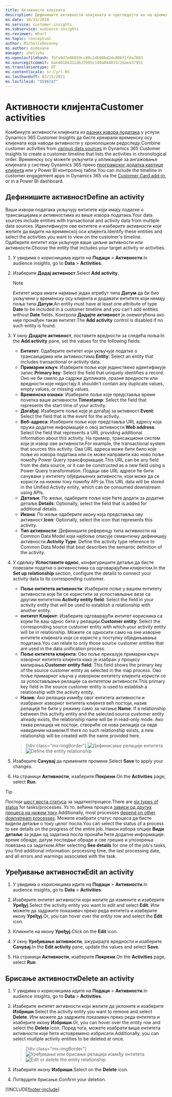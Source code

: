 ```yaml
---
title: Активности клијента
description: Дефинишите активности клијената и прегледајте их на временској оси клијената.
ms.date: 10/13/2020
ms.service: customer-insights
ms.subservice: audience-insights
ms.reviewer: mhart
ms.topic: conceptual
author: MichelleDevaney
ms.author: midevane
manager: shellyha
ms.openlocfilehash: fbfa9d7e00859cc80c24b98bd2dc806f1fda7803
ms.sourcegitcommit: bae40184312ab27b95c140a044875c2daea37951
ms.translationtype: HT
ms.contentlocale: sr-Cyrl-RS
ms.lasthandoff: 03/15/2021
ms.locfileid: "5596747"
---
```

# <a name="customer-activities"></a><span data-ttu-id="94756-103">Активности клијента</span><span class="sxs-lookup"><span data-stu-id="94756-103">Customer activities</span></span>

<span data-ttu-id="94756-104">Комбинујте активности клијената из [разних извора података](data-sources.md) у услузи Dynamics 365 Customer Insights да бисте креирали временску осу клијената која наводи активности у хронолошком редоследу.</span><span class="sxs-lookup"><span data-stu-id="94756-104">Combine customer activities from [various data sources](data-sources.md) in Dynamics 365 Customer Insights to create a customer timeline that lists the activities in chronological order.</span></span> <span data-ttu-id="94756-105">Временску осу можете укључити у апликације за ангажовање клијената у систему Dynamics 365 преко [програмског додатка картице клијента](customer-card-add-in.md) или у Power BI контролној табли.</span><span class="sxs-lookup"><span data-stu-id="94756-105">You can include the timeline in customer engagement apps in Dynamics 365 via the [Customer Card add-in](customer-card-add-in.md), or in a Power BI dashboard.</span></span>

## <a name="define-an-activity"></a><span data-ttu-id="94756-106">Дефинишите активност</span><span class="sxs-lookup"><span data-stu-id="94756-106">Define an activity</span></span>

<span data-ttu-id="94756-107">Ваши извори података укључују ентитете који имају податке о трансакцијама и активностима из више извора података.</span><span class="sxs-lookup"><span data-stu-id="94756-107">Your data sources include entities with transactional and activity data from multiple data sources.</span></span> <span data-ttu-id="94756-108">Идентификујте ове ентитете и изаберите активности које желите да видите на временској оси клијента.</span><span class="sxs-lookup"><span data-stu-id="94756-108">Identify these entities and select the activities you want to view on the customer's timeline.</span></span> <span data-ttu-id="94756-109">Одаберите ентитет који укључује ваше циљне активности или активности.</span><span class="sxs-lookup"><span data-stu-id="94756-109">Choose the entity that includes your target activity or activities.</span></span>

1. <span data-ttu-id="94756-110">У увидима о корисницима идите на **Подаци** > **Активности**.</span><span class="sxs-lookup"><span data-stu-id="94756-110">In audience insights, go to **Data** > **Activities**.</span></span>

1. <span data-ttu-id="94756-111">Изаберите **Додај активност**.</span><span class="sxs-lookup"><span data-stu-id="94756-111">Select **Add activity**.</span></span>

   > [!NOTE]
   > <span data-ttu-id="94756-112">Ентитет мора имати најмање један атрибут типа **Датум** да би био укључени у временску осу клијента и додавати ентитете који немају поља типа **Датум**.</span><span class="sxs-lookup"><span data-stu-id="94756-112">An entity must have at least one attribute of type **Date** to be included in a customer timeline and you can't add entities without **Date** fields.</span></span> <span data-ttu-id="94756-113">Контрола **Додајте активност** је онемогућена ако није пронађен такав ентитет.</span><span class="sxs-lookup"><span data-stu-id="94756-113">The **Add activity** control is disabled if no such entity is found.</span></span>

1. <span data-ttu-id="94756-114">У окну **Додајте активност**, поставите вредности за следећа поља:</span><span class="sxs-lookup"><span data-stu-id="94756-114">In the **Add activity** pane, set the values for the following fields:</span></span>

   - <span data-ttu-id="94756-115">**Ентитет**: Одаберите ентитет који укључује податке о трансакцијама или активностима.</span><span class="sxs-lookup"><span data-stu-id="94756-115">**Entity**: Select an entity that includes transactional or activity data.</span></span>
   - <span data-ttu-id="94756-116">**Примарни кључ**: Изаберите поље које јединствено идентификује запис.</span><span class="sxs-lookup"><span data-stu-id="94756-116">**Primary key**: Select the field that uniquely identifies a record.</span></span> <span data-ttu-id="94756-117">Оно не би смело да садржи дупликате, празне вредности или вредности које недостају.</span><span class="sxs-lookup"><span data-stu-id="94756-117">It shouldn't contain any duplicate values, empty values, or missing values.</span></span>
   - <span data-ttu-id="94756-118">**Временска ознака**: Изаберите поље које представља време почетка ваше активности.</span><span class="sxs-lookup"><span data-stu-id="94756-118">**Timestamp**: Select the field that represents the start time of your activity.</span></span>
   - <span data-ttu-id="94756-119">**Догађај**: Изаберите поље које је догађај за активност.</span><span class="sxs-lookup"><span data-stu-id="94756-119">**Event**: Select the field that is the event for the activity.</span></span>
   - <span data-ttu-id="94756-120">**Веб-адреса**: Изаберите поље које представља URL адресу која пружа додатне информације о овој активности.</span><span class="sxs-lookup"><span data-stu-id="94756-120">**Web address**: Select the field that represents a URL providing additional information about this activity.</span></span> <span data-ttu-id="94756-121">На пример, трансакциони систем који је извор ове активности.</span><span class="sxs-lookup"><span data-stu-id="94756-121">For example, the transactional system that sources this activity.</span></span> <span data-ttu-id="94756-122">Ова URL адреса може бити било које поље из извора података или се може направити као ново поље помоћу Power Query трансформације.</span><span class="sxs-lookup"><span data-stu-id="94756-122">This URL can be any field from the data source, or it can be constructed as a new field using a Power Query transformation.</span></span> <span data-ttu-id="94756-123">Подаци ове URL адресе ће бити сачувани у ентитету обједињених активности, који може да се користи на нижем току помоћу API-ја.</span><span class="sxs-lookup"><span data-stu-id="94756-123">This URL data will be stored in the Unified Activity entity, which can be consumed downstream using APIs.</span></span>
   - <span data-ttu-id="94756-124">**Детаљи**: По жељи, одаберите поље које ћете додати за додатне детаље.</span><span class="sxs-lookup"><span data-stu-id="94756-124">**Details**: Optionally, select the field that is added for additional details.</span></span>
   - <span data-ttu-id="94756-125">**Икона**: По жељи одаберите икону која представља ову активност.</span><span class="sxs-lookup"><span data-stu-id="94756-125">**Icon**: Optionally, select the icon that represents this activity.</span></span>
   - <span data-ttu-id="94756-126">**Тип активности**: Дефинишите референцу типа активности на Common Data Model који најбоље описује семантичку дефиницију активности.</span><span class="sxs-lookup"><span data-stu-id="94756-126">**Activity Type**: Define the activity type reference to Common Data Model that best describes the semantic definition of the activity.</span></span>

1. <span data-ttu-id="94756-127">У одељку **Успоставите однос**, конфигуришите детаље да бисте повезали податке о активностима са одговарајућим клијентом.</span><span class="sxs-lookup"><span data-stu-id="94756-127">In the **Set up relationship** section, configure the details to connect your activity data to its corresponding customer.</span></span>

    - <span data-ttu-id="94756-128">**Поље ентитета активности**: Изаберите поље у вашем ентитету активности које ће се користити за успостављање везе са другим ентитетом.</span><span class="sxs-lookup"><span data-stu-id="94756-128">**Activity entity field**: Select the field in your activity entity that will be used to establish a relationship with another entity.</span></span>
    - <span data-ttu-id="94756-129">**ентитет Клијент**: Изаберите одговарајући ентитет корисника са којим ће ваш однос бити у релацији.</span><span class="sxs-lookup"><span data-stu-id="94756-129">**Customer entity**: Select the corresponding source customer entity with which your activity entity will be in relationship.</span></span> <span data-ttu-id="94756-130">Можете се односити само на оне изворне ентитете клијената који се користе у поступку обједињавања података.</span><span class="sxs-lookup"><span data-stu-id="94756-130">You can relate to only those source customer entities that are used in the data unification process.</span></span>
    - <span data-ttu-id="94756-131">**Поље ентитета клијента**: Ово поље приказује примарни кључ изворног ентитета клијента како је изабран у процесу мапирања.</span><span class="sxs-lookup"><span data-stu-id="94756-131">**Customer entity field**: This field shows the primary key of the source customer entity as selected in the map process.</span></span> <span data-ttu-id="94756-132">Ово поље примарног кључа у изворном ентитету клијента користи се за успостављање релације са ентитетом активности.</span><span class="sxs-lookup"><span data-stu-id="94756-132">This primary key field in the source customer entity is used to establish a relationship with the activity entity.</span></span>
    - <span data-ttu-id="94756-133">**Назив**: Ако релација између овог ентитета активности и изабраног изворног ентитета клијента већ постоји, назив релације ће бити у режиму само за читање.</span><span class="sxs-lookup"><span data-stu-id="94756-133">**Name**: If a relationship between this activity entity and the selected source customer entity already exists, the relationship name will be in read-only mode.</span></span> <span data-ttu-id="94756-134">Ако таква релација не постоји, створиће се нова релација са овде наведеним називом.</span><span class="sxs-lookup"><span data-stu-id="94756-134">If there no such relationship exists, a new relationship will be created with the name provided here.</span></span>
   
   > [!div class="mx-imgBorder"]
   > <span data-ttu-id="94756-135">![Дефинисање релације ентитета](media/activities-entities-define.png "Дефинисање релације ентитета")</span><span class="sxs-lookup"><span data-stu-id="94756-135">![Define the entity relationship](media/activities-entities-define.png "Define the entity relationship")</span></span>

1. <span data-ttu-id="94756-136">Изаберите **Сачувај** да примените промене.</span><span class="sxs-lookup"><span data-stu-id="94756-136">Select **Save** to apply your changes.</span></span>

1. <span data-ttu-id="94756-137">На страници **Активности**, изаберите **Покрени**.</span><span class="sxs-lookup"><span data-stu-id="94756-137">On the **Activities** page, select **Run**.</span></span>

> [!TIP]
> <span data-ttu-id="94756-138">Постоји [шест врста статуса](system.md#status-types) за задатке/процесе.</span><span class="sxs-lookup"><span data-stu-id="94756-138">There are [six types of status](system.md#status-types) for tasks/processes.</span></span> <span data-ttu-id="94756-139">Уз то, већина процеса [зависи од других процеса на нижем току](system.md#refresh-policies).</span><span class="sxs-lookup"><span data-stu-id="94756-139">Additionally, most processes [depend on other downstream processes](system.md#refresh-policies).</span></span> <span data-ttu-id="94756-140">Можете изабрати статус процеса да бисте видели детаље о току целог посла.</span><span class="sxs-lookup"><span data-stu-id="94756-140">You can select the status of a process to see details on the progress of the entire job.</span></span> <span data-ttu-id="94756-141">Након избора опције **Види детаље** за један од задатака посла пронаћи ћете додатне информације: време обраде, датум последње обраде и све грешке и упозорења повезана са задатком.</span><span class="sxs-lookup"><span data-stu-id="94756-141">After selecting **See details** for one of the job's tasks, you find additional information: processing time, the last processing date, and all errors and warnings associated with the task.</span></span>

## <a name="edit-an-activity"></a><span data-ttu-id="94756-142">Уређивање активности</span><span class="sxs-lookup"><span data-stu-id="94756-142">Edit an activity</span></span>

1. <span data-ttu-id="94756-143">У увидима о корисницима идите на **Подаци** > **Активности**.</span><span class="sxs-lookup"><span data-stu-id="94756-143">In audience insights, go to **Data** > **Activities**.</span></span>

2. <span data-ttu-id="94756-144">Изаберите ентитет активности који желите да измените и изаберите **Уређуј**.</span><span class="sxs-lookup"><span data-stu-id="94756-144">Select the activity entity you want to edit and select **Edit**.</span></span> <span data-ttu-id="94756-145">Или можете да задржите показивач преко реда ентитета и изаберите икону **Уређуј**.</span><span class="sxs-lookup"><span data-stu-id="94756-145">Or, you can hover over the entity row and select the **Edit** icon.</span></span>

3. <span data-ttu-id="94756-146">Кликните на икону **Уређуј**.</span><span class="sxs-lookup"><span data-stu-id="94756-146">Click on the **Edit** icon.</span></span>

4. <span data-ttu-id="94756-147">У окну **Уређивање активности**, ажурирајте вредности и изаберите **Сачувај**.</span><span class="sxs-lookup"><span data-stu-id="94756-147">In the **Edit activity** pane, update the values and select **Save**.</span></span>

5. <span data-ttu-id="94756-148">На страници **Активности**, изаберите **Покрени**.</span><span class="sxs-lookup"><span data-stu-id="94756-148">On the **Activities** page, select **Run**.</span></span>

## <a name="delete-an-activity"></a><span data-ttu-id="94756-149">Брисање активности</span><span class="sxs-lookup"><span data-stu-id="94756-149">Delete an activity</span></span>

1. <span data-ttu-id="94756-150">У увидима о корисницима идите на **Подаци** > **Активности**.</span><span class="sxs-lookup"><span data-stu-id="94756-150">In audience insights, go to **Data** > **Activities**.</span></span>

2. <span data-ttu-id="94756-151">Изаберите ентитет активности који желите да уклоните и изаберите **Избриши**.</span><span class="sxs-lookup"><span data-stu-id="94756-151">Select the activity entity you want to remove and select **Delete**.</span></span> <span data-ttu-id="94756-152">Или можете да задржите показивач преко реда ентитета и изаберите икону **Избриши**.</span><span class="sxs-lookup"><span data-stu-id="94756-152">Or, you can hover over the entity row and select the **Delete** icon.</span></span> <span data-ttu-id="94756-153">Поред тога, можете изабрати више ентитета активности које ћете истовремено избрисати.</span><span class="sxs-lookup"><span data-stu-id="94756-153">Additionally, you can select multiple activity entities to be deleted at once.</span></span>
   > [!div class="mx-imgBorder"]
   > <span data-ttu-id="94756-154">![Уређивање или брисање релација између ентитета](media/activities-entities-edit-delete.png "Уређивање или брисање релација између ентитета")</span><span class="sxs-lookup"><span data-stu-id="94756-154">![Edit or delete the entity relationship](media/activities-entities-edit-delete.png "Edit or delete the entity relationship")</span></span>

3. <span data-ttu-id="94756-155">Изаберите икону **Избриши**.</span><span class="sxs-lookup"><span data-stu-id="94756-155">Select on the **Delete** icon.</span></span>

4. <span data-ttu-id="94756-156">Потврдите брисање.</span><span class="sxs-lookup"><span data-stu-id="94756-156">Confirm your deletion.</span></span>


[!INCLUDE[footer-include](../includes/footer-banner.md)]